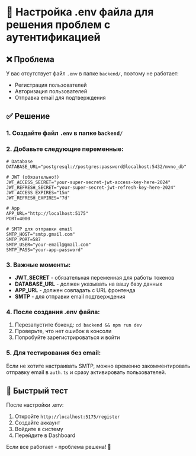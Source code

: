 # 🔧 Настройка .env файла для решения проблем с аутентификацией

## ❌ Проблема
У вас отсутствует файл `.env` в папке `backend/`, поэтому не работает:
- Регистрация пользователей
- Авторизация пользователей
- Отправка email для подтверждения

## ✅ Решение

### 1. Создайте файл `.env` в папке `backend/`

### 2. Добавьте следующие переменные:

```env
# Database
DATABASE_URL="postgresql://postgres:password@localhost:5432/mvno_db"

# JWT (обязательно!)
JWT_ACCESS_SECRET="your-super-secret-jwt-access-key-here-2024"
JWT_REFRESH_SECRET="your-super-secret-jwt-refresh-key-here-2024"
JWT_ACCESS_EXPIRES="15m"
JWT_REFRESH_EXPIRES="7d"

# App
APP_URL="http://localhost:5175"
PORT=4000

# SMTP для отправки email
SMTP_HOST="smtp.gmail.com"
SMTP_PORT=587
SMTP_USER="your-email@gmail.com"
SMTP_PASS="your-app-password"
```

### 3. Важные моменты:

- **JWT_SECRET** - обязательная переменная для работы токенов
- **DATABASE_URL** - должен указывать на вашу базу данных
- **APP_URL** - должен совпадать с URL фронтенда
- **SMTP** - для отправки email подтверждения

### 4. После создания .env файла:

1. Перезапустите бэкенд: `cd backend && npm run dev`
2. Проверьте, что нет ошибок в консоли
3. Попробуйте зарегистрироваться и войти

### 5. Для тестирования без email:

Если не хотите настраивать SMTP, можно временно закомментировать отправку email в `auth.ts` и сразу активировать пользователей.

## 🚀 Быстрый тест

После настройки .env:
1. Откройте `http://localhost:5175/register`
2. Создайте аккаунт
3. Войдите в систему
4. Перейдите в Dashboard

Если все работает - проблема решена! 🎉
